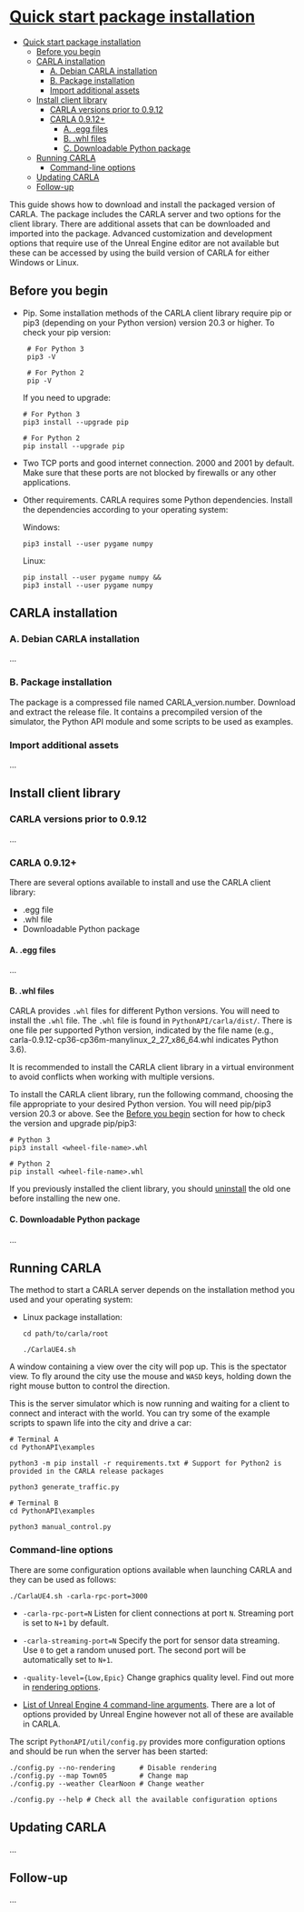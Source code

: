 # [Quick start package installation](https://carla.readthedocs.io/en/0.9.14/start_quickstart/)

- [Quick start package installation](#quick-start-package-installation)
  - [Before you begin](#before-you-begin)
  - [CARLA installation](#carla-installation)
    - [A. Debian CARLA installation](#a-debian-carla-installation)
    - [B. Package installation](#b-package-installation)
    - [Import additional assets](#import-additional-assets)
  - [Install client library](#install-client-library)
    - [CARLA versions prior to 0.9.12](#carla-versions-prior-to-0912)
    - [CARLA 0.9.12+](#carla-0912)
      - [A. .egg files](#a-egg-files)
      - [B. .whl files](#b-whl-files)
      - [C. Downloadable Python package](#c-downloadable-python-package)
  - [Running CARLA](#running-carla)
    - [Command-line options](#command-line-options)
  - [Updating CARLA](#updating-carla)
  - [Follow-up](#follow-up)

This guide shows how to download and install the packaged version of CARLA. The package includes the CARLA server and two options for the client library. There are additional assets that can be downloaded and imported into the package. Advanced customization and development options that require use of the Unreal Engine editor are not available but these can be accessed by using the build version of CARLA for either Windows or Linux.

## Before you begin

- Pip. Some installation methods of the CARLA client library require pip or pip3 (depending on your Python version) version 20.3 or higher. To check your pip version:

       # For Python 3
       pip3 -V

       # For Python 2
       pip -V

  If you need to upgrade:

      # For Python 3
      pip3 install --upgrade pip

      # For Python 2
      pip install --upgrade pip

- Two TCP ports and good internet connection. 2000 and 2001 by default. Make sure that these ports are not blocked by firewalls or any other applications.

- Other requirements. CARLA requires some Python dependencies. Install the dependencies according to your operating system:

  Windows:

      pip3 install --user pygame numpy

  Linux:

      pip install --user pygame numpy &&
      pip3 install --user pygame numpy

## CARLA installation

### A. Debian CARLA installation

...

### B. Package installation

The package is a compressed file named CARLA_version.number. Download and extract the release file. It contains a precompiled version of the simulator, the Python API module and some scripts to be used as examples.

### Import additional assets

...

## Install client library

### CARLA versions prior to 0.9.12

...

### CARLA 0.9.12+

There are several options available to install and use the CARLA client library:

- .egg file
- .whl file
- Downloadable Python package

#### A. .egg files

...

#### B. .whl files

CARLA provides `.whl` files for different Python versions. You will need to install the `.whl` file. The `.whl` file is found in `PythonAPI/carla/dist/`. There is one file per supported Python version, indicated by the file name (e.g., carla-0.9.12-cp36-cp36m-manylinux_2_27_x86_64.whl indicates Python 3.6).

It is recommended to install the CARLA client library in a virtual environment to avoid conflicts when working with multiple versions.

To install the CARLA client library, run the following command, choosing the file appropriate to your desired Python version. You will need pip/pip3 version 20.3 or above. See the [Before you begin](https://carla.readthedocs.io/en/0.9.14/start_quickstart/#before-you-begin) section for how to check the version and upgrade pip/pip3:

    # Python 3
    pip3 install <wheel-file-name>.whl

    # Python 2
    pip install <wheel-file-name>.whl

If you previously installed the client library, you should [uninstall](https://carla.readthedocs.io/en/0.9.14/build_faq/#how-do-i-uninstall-the-carla-client-library) the old one before installing the new one.

#### C. Downloadable Python package

...

## Running CARLA

The method to start a CARLA server depends on the installation method you used and your operating system:

- Linux package installation:

      cd path/to/carla/root

      ./CarlaUE4.sh

A window containing a view over the city will pop up. This is the spectator view. To fly around the city use the mouse and `WASD` keys, holding down the right mouse button to control the direction.

This is the server simulator which is now running and waiting for a client to connect and interact with the world. You can try some of the example scripts to spawn life into the city and drive a car:

    # Terminal A 
    cd PythonAPI\examples

    python3 -m pip install -r requirements.txt # Support for Python2 is provided in the CARLA release packages

    python3 generate_traffic.py  

    # Terminal B
    cd PythonAPI\examples

    python3 manual_control.py 

### Command-line options

There are some configuration options available when launching CARLA and they can be used as follows:

    ./CarlaUE4.sh -carla-rpc-port=3000

- `-carla-rpc-port=N` Listen for client connections at port `N`. Streaming port is set to `N+1` by default.

- `-carla-streaming-port=N` Specify the port for sensor data streaming. Use `0` to get a random unused port. The second port will be automatically set to `N+1`.

- `-quality-level={Low,Epic}` Change graphics quality level. Find out more in [rendering options](https://carla.readthedocs.io/en/0.9.14/adv_rendering_options/).

- [List of Unreal Engine 4 command-line arguments](https://docs.unrealengine.com/en-US/Programming/Basics/CommandLineArguments). There are a lot of options provided by Unreal Engine however not all of these are available in CARLA.

The script `PythonAPI/util/config.py` provides more configuration options and should be run when the server has been started:

    ./config.py --no-rendering      # Disable rendering
    ./config.py --map Town05        # Change map
    ./config.py --weather ClearNoon # Change weather

    ./config.py --help # Check all the available configuration options

## Updating CARLA

...

## Follow-up

...
